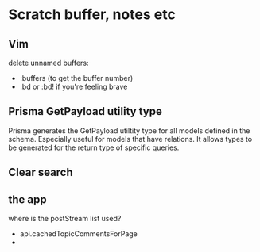 # Scratch buffer, notes etc

## Vim

delete unnamed buffers:

- :buffers (to get the buffer number)
- :bd <n> or :bd! <n> if you're feeling brave

## Prisma GetPayload utility type

Prisma generates the GetPayload utiltity type for all models defined in the schema. Especially useful for models
that have relations. It allows types to be generated for the return type of specific queries.

## Clear search

<ctrl-l>

## the app

where is the postStream list used?

- api.cachedTopicCommentsForPage
-
